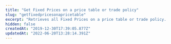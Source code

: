 ```yaml
---
title: "Get Fixed Prices on a price table or trade policy"
slug: "getfixedpricesonapricetable"
excerpt: "Retrieves all Fixed Prices on a price table or trade policy. \r\n\r\n## Response body example\r\n\r\n```json\r\n[\r\n    {\r\n        \"tradePolicyId\": \"6\",\r\n        \"value\": 20.9,\r\n        \"listPrice\": 22.9,\r\n        \"minQuantity\": 1,\r\n        \"dateRange\": {\r\n            \"from\": \"2021-12-30T22:00:00-03:00\",\r\n            \"to\": \"2021-12-30T22:00:00-04:00\"\r\n        }\r\n    },\r\n    {\r\n        \"tradePolicyId\": \"1\",\r\n        \"value\": 18.9,\r\n        \"listPrice\": null,\r\n        \"minQuantity\": 1\r\n    }\r\n]\r\n```"
hidden: false
createdAt: "2019-12-30T17:39:05.877Z"
updatedAt: "2022-06-20T13:28:14.391Z"
---
```

